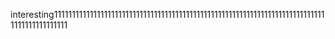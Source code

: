 interesting11111111111111111111111111111111111111111111111111111111111111111111111111111111111111111111
